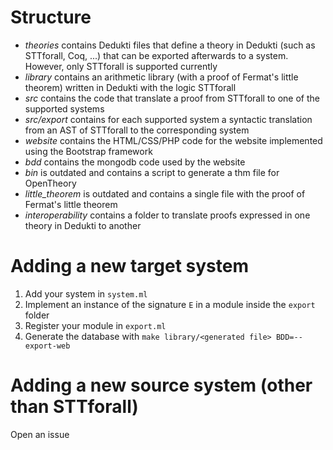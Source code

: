 # Structure

- *theories* contains Dedukti files that define a theory in Dedukti (such as STTforall, Coq, ...) that can be exported afterwards to a system. However, only STTforall is supported currently
- *library* contains an arithmetic library (with a proof of Fermat's little theorem) written in Dedukti with the logic STTforall
- *src* contains the code that translate a proof from STTforall to one of the supported systems
- *src/export* contains for each supported system a syntactic translation from an AST of STTforall to the corresponding system
- *website* contains the HTML/CSS/PHP code for the website implemented using the Bootstrap framework
- *bdd* contains the mongodb code used by the website
- *bin* is outdated and contains a script to generate a thm file for OpenTheory
- *little_theorem* is outdated and contains a single file with the proof of Fermat's little theorem
- *interoperability* contains a folder to translate proofs expressed in one theory in Dedukti to another

# Adding a new target system

1) Add your system in `system.ml`
2) Implement an instance of the signature `E` in a module inside the `export` folder
3) Register your module in `export.ml`
4) Generate the database with `make library/<generated file> BDD=--export-web`

# Adding a new source system (other than STTforall)

Open an issue
